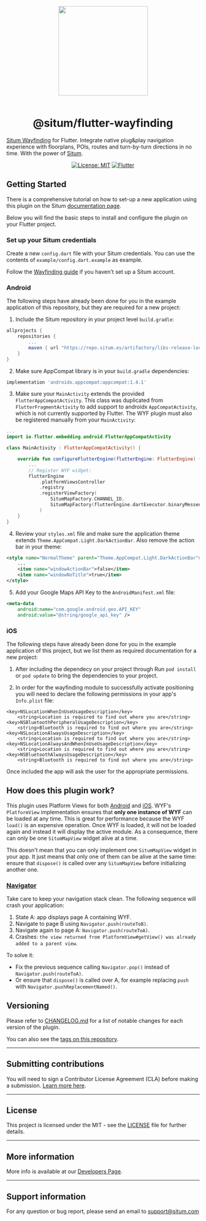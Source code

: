 <p align="center"> <img width="233" src="https://situm.com/wp-content/themes/situm/img/logo-situm.svg" style="margin-bottom:1rem" />
<h1 align="center">@situm/flutter-wayfinding</h1>
</p>

<p align="center" style="text-align:center">

[Situm Wayfinding](https://situm.com/wayfinding) for Flutter. Integrate native plug&play navigation experience with floorplans, POIs, routes and turn-by-turn directions in no time. With the power of [Situm](https://www.situm.com/).

</p>

<div align="center" style="text-align:center">

[![License: MIT](https://img.shields.io/badge/License-MIT-blue.svg)](https://opensource.org/licenses/MIT)
[![Flutter](https://img.shields.io/badge/{/}-flutter-blueviolet)](https://flutter.dev/)

</div>

## Getting Started

There is a comprehensive tutorial on how to set-up a new application using this plugin on the Situm [documentation page](https://situm.com/docs/a-basic-flutter-app/).

Below you will find the basic steps to install and configure the plugin on your Flutter project.

### Set up your Situm credentials

Create a new `config.dart` file with your Situm credentials. You can use the contents of `example/config.dart.example` as example.

Follow the [Wayfinding guide](https://situm.com/docs/first-steps-for-wayfinding/) if you haven't set
up a Situm account.

### Android

The following steps have already been done for you in the example application of this repository, but they are required for a new project:

1. Include the Situm repository in your project level `build.gradle`:
```groovy
allprojects {
    repositories {
        ...
        maven { url "https://repo.situm.es/artifactory/libs-release-local" }
    }
}
```
2. Make sure AppCompat library is in your `build.gradle` dependencies:
```groovy
implementation 'androidx.appcompat:appcompat:1.4.1'
```
3. Make sure your `MainActivity` extends the provided `FlutterAppCompatActivity`.
   This class was duplicated from `FlutterFragmentActivity` to add support to androidx `AppCompatActivity`, which is not currently supported by Flutter.
   The WYF plugin must also be registered manually from your `MainActivity`:
```kotlin
...
import io.flutter.embedding.android.FlutterAppCompatActivity

class MainActivity : FlutterAppCompatActivity() {

    override fun configureFlutterEngine(flutterEngine: FlutterEngine) {
        ...
        // Register WYF widget:
        flutterEngine
            .platformViewsController
            .registry
            .registerViewFactory(
                SitumMapFactory.CHANNEL_ID,
                SitumMapFactory(flutterEngine.dartExecutor.binaryMessenger, this)
            )
    }
}
```
4. Review your `styles.xml` file and make sure the application theme extends `Theme.AppCompat.Light.DarkActionBar`.
   Also remove the action bar in your theme:
```xml
<style name="NormalTheme" parent="Theme.AppCompat.Light.DarkActionBar">
    ...
    <item name="windowActionBar">false</item>
    <item name="windowNoTitle">true</item>
</style>
```
5. Add your Google Maps API Key to the `AndroidManifest.xml` file:
```xml
<meta-data
    android:name="com.google.android.geo.API_KEY"
    android:value="@string/google_api_key" />
```

### iOS

The following steps have already been done for you in the example application of this project, but we list them as required documentation for a new project:

1. After including the dependecy on your project through Run `pod install` or `pod update` to bring the dependencies to your project.

2. In order for the wayfinding module to successfully activate positioning you will need to declare the following permissions in your app's `Info.plist` file:

```
<key>NSLocationWhenInUseUsageDescription</key>
	<string>Location is required to find out where you are</string>
<key>NSBluetoothPeripheralUsageDescription</key>
	<string>Bluetooth is required to find out where you are</string>
<key>NSLocationAlwaysUsageDescription</key>
	<string>Location is required to find out where you are</string>
<key>NSLocationAlwaysAndWhenInUseUsageDescription</key>
	<string>Location is required to find out where you are</string>
<key>NSBluetoothAlwaysUsageDescription</key>
	<string>Bluetooth is required to find out where you are</string>
```

Once included the app will ask the user for the appropriate permissions.

## How does this plugin work?

This plugin uses Platform Views for both [Android](https://docs.flutter.dev/development/platform-integration/android/platform-views)
and [iOS](https://docs.flutter.dev/development/platform-integration/ios/platform-views).
WYF's `PlatformView` implementation ensures that **only one instance of WYF** can be loaded at any time.
This is great for performance because the WYF `load()` is an expensive operation. Once WYF is loaded,
it will not be loaded again and instead it will display the active module.
As a consequence, there can only be one `SitumMapView` widget alive at a time.

This doesn't mean that you can only implement one `SitumMapView` widget in your app. It just means
that only one of them can be alive at the same time: ensure that `dispose()` is called over any
`SitumMapView` before initializing another one.

### [Navigator](https://docs.flutter.dev/development/ui/navigation)
Take care to keep your navigation stack clean. The following sequence will crash your application:
1. State A: app displays page A containing WYF.
2. Navigate to page B using `Navigator.push(routeToB)`.
3. Navigate again to page A: `Navigator.push(routeToA)`.
4. Crashes: `the view returned from PlatformView#getView() was already added to a parent view`.

To solve it:
* Fix the previous sequence calling `Navigator.pop()` instead of `Navigator.push(routeToA)`.
* Or ensure that `dispose()` is called over A, for example replacing `push` with
  `Navigator.pushReplacementNamed()`.

## Versioning

Please refer to [CHANGELOG.md](./CHANGELOG.md) for a list of notable changes for each version of the plugin.

You can also see the [tags on this repository](./tags).

---

## Submitting contributions

You will need to sign a Contributor License Agreement (CLA) before making a submission. [Learn more here](https://situm.com/contributions/). 

---
## License
This project is licensed under the MIT - see the [LICENSE](./LICENSE) file for further details.

---

## More information

More info is available at our [Developers Page](https://situm.com/docs/01-introduction/).

---

## Support information

For any question or bug report, please send an email to [support@situm.com](mailto:support@situm.com)

